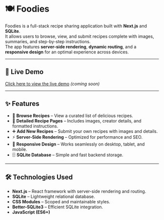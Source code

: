 # 🍽️ Foodies

Foodies is a full-stack recipe sharing application built with **Next.js** and **SQLite**.  
It allows users to browse, view, and submit recipes complete with images, summaries, and step-by-step instructions.  
The app features **server-side rendering**, **dynamic routing**, and a **responsive design** for an optimal experience across devices.

---

## 🚀 Live Demo

[Click here to view the live demo](#) _(coming soon)_

---

## ✨ Features

- 📖 **Browse Recipes** – View a curated list of delicious recipes.
- 📄 **Detailed Recipe Pages** – Includes images, creator details, and formatted instructions.
- ➕ **Add New Recipes** – Submit your own recipes with images and details.
- ⚡ **Server-Side Rendering** – Optimized for performance and SEO.
- 📱 **Responsive Design** – Works seamlessly on desktop, tablet, and mobile.
- 🗄️ **SQLite Database** – Simple and fast backend storage.

---

## 🛠️ Technologies Used

- **Next.js** – React framework with server-side rendering and routing.
- **SQLite** – Lightweight relational database.
- **CSS Modules** – Scoped and maintainable styles.
- **Better-SQLite3** – Efficient SQLite integration.
- **JavaScript (ES6+)**
